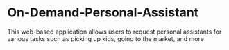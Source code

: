 # On-Demand-Personal-Assistant
This web-based application allows users to request personal assistants for various tasks such as picking up kids, going to the market, and more
